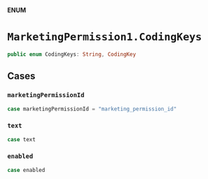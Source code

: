 **ENUM**

# `MarketingPermission1.CodingKeys`

```swift
public enum CodingKeys: String, CodingKey
```

## Cases
### `marketingPermissionId`

```swift
case marketingPermissionId = "marketing_permission_id"
```

### `text`

```swift
case text
```

### `enabled`

```swift
case enabled
```
